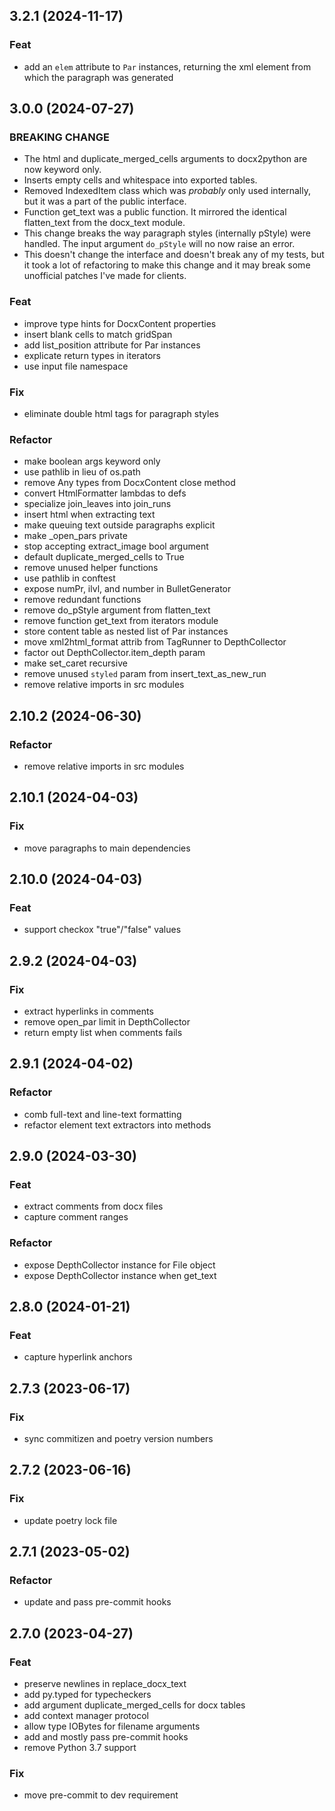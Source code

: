 
## 3.2.1 (2024-11-17)

### Feat

- add an `elem` attribute to `Par` instances, returning the xml element from
  which the paragraph was generated

## 3.0.0 (2024-07-27)

### BREAKING CHANGE

- The html and duplicate_merged_cells arguments to docx2python are now keyword
  only.
- Inserts empty cells and whitespace into exported
  tables.
- Removed IndexedItem class which was *probably* only used internally, but it
  was a part of the public interface.
- Function get_text was a public function. It mirrored the identical
  flatten_text from the docx_text module.
- This change breaks the way paragraph styles (internally pStyle) were handled.
  The input argument `do_pStyle` will no now raise an error.
- This doesn't change the interface and doesn't break any of my tests, but it
  took a lot of refactoring to make this change and it may break some
  unofficial patches I've made for clients.

### Feat

- improve type hints for DocxContent properties
- insert blank cells to match gridSpan
- add list_position attribute for Par instances
- explicate return types in iterators
- use input file namespace

### Fix

- eliminate double html tags for paragraph styles

### Refactor

- make boolean args keyword only
- use pathlib in lieu of os.path
- remove Any types from DocxContent close method
- convert HtmlFormatter lambdas to defs
- specialize join_leaves into join_runs
- insert html when extracting text
- make queuing text outside paragraphs explicit
- make _open_pars private
- stop accepting extract_image bool argument
- default duplicate_merged_cells to True
- remove unused helper functions
- use pathlib in conftest
- expose numPr, ilvl, and number in BulletGenerator
- remove redundant functions
- remove do_pStyle argument from flatten_text
- remove function get_text from iterators module
- store content table as nested list of Par instances
- move xml2html_format attrib from TagRunner to DepthCollector
- factor out DepthCollector.item_depth param
- make set_caret recursive
- remove unused `styled` param from insert_text_as_new_run
- remove relative imports in src modules

## 2.10.2 (2024-06-30)

### Refactor

- remove relative imports in src modules

## 2.10.1 (2024-04-03)

### Fix

- move paragraphs to main dependencies

## 2.10.0 (2024-04-03)

### Feat

- support checkox "true"/"false" values

## 2.9.2 (2024-04-03)

### Fix

- extract hyperlinks in comments
- remove open_par limit in DepthCollector
- return empty list when comments fails

## 2.9.1 (2024-04-02)

### Refactor

- comb full-text and line-text formatting
- refactor element text extractors into methods

## 2.9.0 (2024-03-30)

### Feat

- extract comments from docx files
- capture comment ranges

### Refactor

- expose DepthCollector instance for File object
- expose DepthCollector instance when get_text

## 2.8.0 (2024-01-21)

### Feat

- capture hyperlink anchors

## 2.7.3 (2023-06-17)

### Fix

- sync commitizen and poetry version numbers

## 2.7.2 (2023-06-16)

### Fix

- update poetry lock file

## 2.7.1 (2023-05-02)

### Refactor

- update and pass pre-commit hooks

## 2.7.0 (2023-04-27)

### Feat

- preserve newlines in replace_docx_text
- add py.typed for typecheckers
- add argument duplicate_merged_cells for docx tables
- add context manager protocol
- allow type IOBytes for filename arguments
- add and mostly pass pre-commit hooks
- remove Python 3.7 support

### Fix

- move pre-commit to dev requirement
